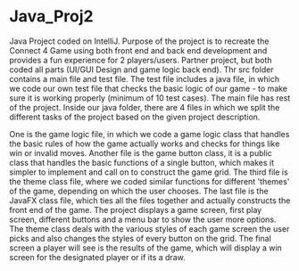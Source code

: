 # Java_Proj2
Java Project coded on IntelliJ. Purpose of the project is to recreate the Connect 4 Game using both front end and back end development and provides a fun experience for 2 players/users. Partner project, but both coded all parts (UI/GUI Design and game logic back end). Thr src folder contains a main file and test file. The test file includes a java file, in which we code our own test file that checks the basic logic of our game - to make sure it is working properly (minimum of 10 test cases). The main file has rest of the project. Inside our java folder, there are 4 files in which we split the different tasks of the project based on the given project description. 

One is the game logic file, in which we code a game logic class that handles the basic rules of how the game actually works and checks for things like win or invalid moves. Another file is the game button class, it is a public class that handles the basic functions of a single button, which makes it simpler to implement and call on to construct the game grid. The third file is the theme class file, where we coded similar functions for different 'themes' of the game, depending on which the user chooses. The last file is the JavaFX class file, which ties all the files together and actually constructs the front end of the game. The project displays a game screen, first play screen, different buttons and a menu bar to show the user more options. The theme class deals with the various styles of each game screen the user picks and also changes the styles of every button on the grid. The final screen a player will see is the results of the game, which will display a win screen for the designated player or if its a draw. 
